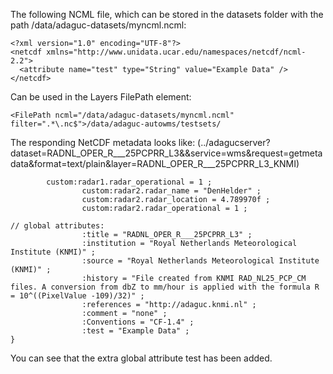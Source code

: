 The following NCML file, which can be stored in the datasets folder with the path /data/adaguc-datasets/myncml.ncml:
```
<?xml version="1.0" encoding="UTF-8"?>
<netcdf xmlns="http://www.unidata.ucar.edu/namespaces/netcdf/ncml-2.2">
  <attribute name="test" type="String" value="Example Data" />
</netcdf>
```
Can be used in the Layers FilePath element:

`<FilePath ncml="/data/adaguc-datasets/myncml.ncml" filter=".*\.nc$">/data/adaguc-autowms/testsets/`

The responding NetCDF metadata looks like:
(../adagucserver?dataset=RADNL_OPER_R___25PCPRR_L3&&service=wms&request=getmetadata&format=text/plain&layer=RADNL_OPER_R___25PCPRR_L3_KNMI)
        
```
        custom:radar1.radar_operational = 1 ;
                custom:radar2.radar_name = "DenHelder" ;
                custom:radar2.radar_location = 4.789970f ;
                custom:radar2.radar_operational = 1 ;

// global attributes:
                :title = "RADNL_OPER_R___25PCPRR_L3" ;
                :institution = "Royal Netherlands Meteorological Institute (KNMI)" ;
                :source = "Royal Netherlands Meteorological Institute (KNMI)" ;
                :history = "File created from KNMI RAD_NL25_PCP_CM files. A conversion from dbZ to mm/hour is applied with the formula R = 10^((PixelValue -109)/32)" ;
                :references = "http://adaguc.knmi.nl" ;
                :comment = "none" ;
                :Conventions = "CF-1.4" ;
                :test = "Example Data" ;
}

```

You can see that the extra global attribute test has been added.
